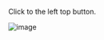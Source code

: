 Click to the left top button.

![image](https://user-images.githubusercontent.com/72857634/183958871-60108efd-de78-4235-9cc7-02d60d8e0826.png)
